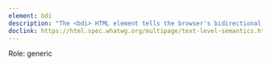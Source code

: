```yaml
---
element: bdi
description: "The <bdi> HTML element tells the browser's bidirectional algorithm to treat the text it contains in isolation from its surrounding text. It's particularly useful when a website dynamically inserts some text and doesn't know the directionality of the text being inserted."
doclink: https://html.spec.whatwg.org/multipage/text-level-semantics.html#the-bdi-element
---
```


<p class="mb-2">Role: generic</p>
